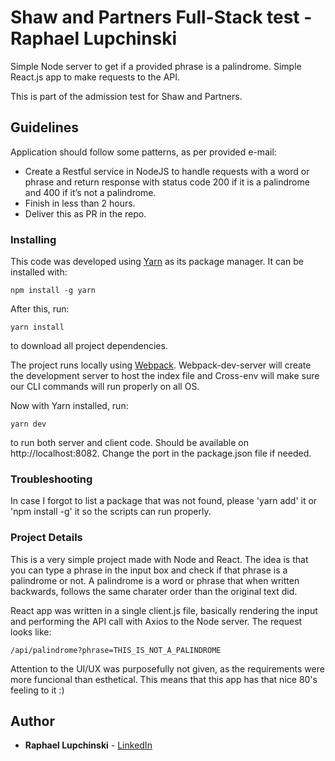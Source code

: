 # Shaw and Partners Full-Stack test - Raphael Lupchinski

Simple Node server to get if a provided phrase is a palindrome.
Simple React.js app to make requests to the API.

This is part of the admission test for Shaw and Partners.

## Guidelines

Application should follow some patterns, as per provided e-mail:

* Create a Restful service in NodeJS to handle requests with a word or phrase and return response with status code 200 if it is a palindrome and 400 if it’s not a palindrome.
* Finish in less than 2 hours.
* Deliver this as PR in the repo.

### Installing

This code was developed using [Yarn](https://yarnpkg.com/pt-BR/) as its package manager. It can be installed with:
```
npm install -g yarn
```

After this, run:
```
yarn install
```
to download all project dependencies.

The project runs locally using [Webpack](https://webpack.js.org/).
Webpack-dev-server will create the development server to host the index file and Cross-env will make sure our CLI commands will run properly on all OS.

Now with Yarn installed, run:
```
yarn dev
```
to run both server and client code. Should be available on http://localhost:8082.
Change the port in the package.json file if needed.


### Troubleshooting

In case I forgot to list a package that was not found, please 'yarn add' it or 'npm install -g' it so the scripts can run properly.

### Project Details

This is a very simple project made with Node and React. The idea is that you can type a phrase in the input box and check if that phrase is a palindrome or not. A palindrome is a word or phrase that when written backwards, follows the same charater order than the original text did.

React app was written in a single client.js file, basically rendering the input and performing the API call with Axios to the Node server.
The request looks like:
```
/api/palindrome?phrase=THIS_IS_NOT_A_PALINDROME
```

Attention to the UI/UX was purposefully not given, as the requirements were more funcional than esthetical. This means that this app has that nice 80's feeling to it :)

## Author

* **Raphael Lupchinski** - [LinkedIn](https://www.linkedin.com/in/rlupchinski/)
